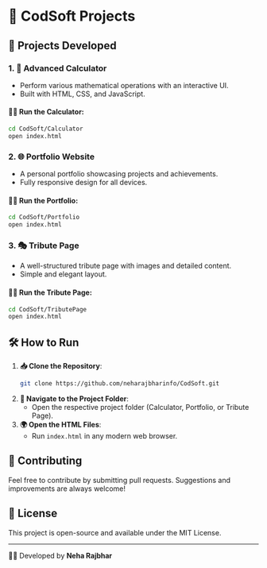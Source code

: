 # 🚀 CodSoft Projects

## 📌 Projects Developed
### 1. 🧮 Advanced Calculator
- Perform various mathematical operations with an interactive UI.
- Built with HTML, CSS, and JavaScript.

#### 🏃‍♀️ Run the Calculator:
```sh
cd CodSoft/Calculator
open index.html
```

### 2. 🌐 Portfolio Website
- A personal portfolio showcasing projects and achievements.
- Fully responsive design for all devices.

#### 🏃‍♀️ Run the Portfolio:
```sh
cd CodSoft/Portfolio
open index.html
```

### 3. 🎭 Tribute Page
- A well-structured tribute page with images and detailed content.
- Simple and elegant layout.

#### 🏃‍♀️ Run the Tribute Page:
```sh
cd CodSoft/TributePage
open index.html
```

## 🛠️ How to Run
1. **📥 Clone the Repository**:
   ```sh
   git clone https://github.com/neharajbharinfo/CodSoft.git
   ```
2. **📂 Navigate to the Project Folder**:
   - Open the respective project folder (Calculator, Portfolio, or Tribute Page).
3. **🌍 Open the HTML Files**:
   - Run `index.html` in any modern web browser.

## 🤝 Contributing
Feel free to contribute by submitting pull requests. Suggestions and improvements are always welcome!

## 📜 License
This project is open-source and available under the MIT License.

---
👩‍💻 Developed by **Neha Rajbhar**

